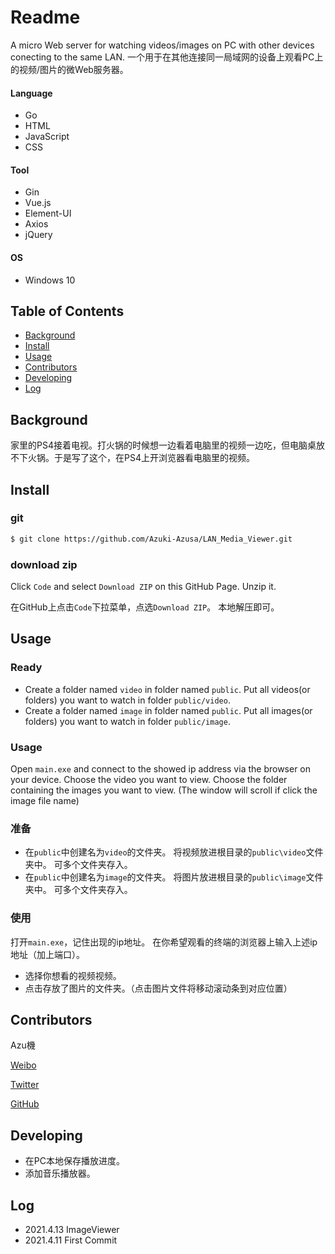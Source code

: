 # Readme

A micro Web server for watching videos/images on PC with other devices conecting to the same LAN.
一个用于在其他连接同一局域网的设备上观看PC上的视频/图片的微Web服务器。



#### Language
- Go
- HTML
- JavaScript
- CSS

#### Tool
- Gin
- Vue.js
- Element-UI
- Axios
- jQuery

#### OS
- Windows 10



## Table of Contents

- [Background](#background)
- [Install](#install)
- [Usage](#usage)
- [Contributors](#contributors)
- [Developing](#developing)
- [Log](#log)


## Background

家里的PS4接着电视。打火锅的时候想一边看着电脑里的视频一边吃，但电脑桌放不下火锅。于是写了这个，在PS4上开浏览器看电脑里的视频。

## Install

### git

```sh
$ git clone https://github.com/Azuki-Azusa/LAN_Media_Viewer.git
```

### download zip

Click `Code` and select `Download ZIP` on this GitHub Page.
Unzip it.

在GitHub上点击`Code`下拉菜单，点选`Download ZIP`。
本地解压即可。

## Usage

### Ready

- Create a folder named `video` in folder named `public`.
Put all videos(or folders) you want to watch in folder `public/video`.
- Create a folder named `image` in folder named `public`.
Put all images(or folders) you want to watch in folder `public/image`.

### Usage
Open `main.exe` and connect to the showed ip address via the browser on your device.
Choose the video you want to view.
Choose the folder containing the images you want to view. (The window will scroll if click the image file name)

### 准备

- 在`public`中创建名为`video`的文件夹。
将视频放进根目录的`public\video`文件夹中。
可多个文件夹存入。
- 在`public`中创建名为`image`的文件夹。
将图片放进根目录的`public\image`文件夹中。
可多个文件夹存入。

### 使用
打开`main.exe`，记住出现的ip地址。
在你希望观看的终端的浏览器上输入上述ip地址（加上端口）。
- 选择你想看的视频视频。
- 点击存放了图片的文件夹。（点击图片文件将移动滚动条到对应位置）

## Contributors

Azu機

[Weibo](https://weibo.com/cj980129)

[Twitter](https://twitter.com/c980129)

[GitHub](https://github.com/Azuki-Azusa)

## Developing
- 在PC本地保存播放进度。
- 添加音乐播放器。

## Log

- 2021.4.13 ImageViewer
- 2021.4.11 First Commit